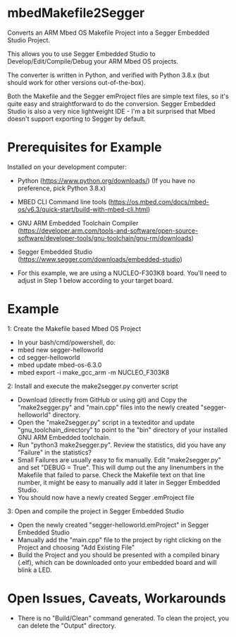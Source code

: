 # mbedMakefile2Segger
Converts an ARM Mbed OS Makefile Project into a Segger Embedded Studio Project.

This allows you to use Segger Embedded Studio to Develop/Edit/Compile/Debug your ARM Mbed OS projects.

The converter is written in Python, and verified with Python 3.8.x (but should work for other versions out-of-the-box).

Both the Makefile and the Segger emProject files are simple text files, so it's quite easy and straightforward to do the conversion.
Segger Embedded Studio is also a very nice lightweight IDE - I'm a bit surprised that Mbed doesn't support exporting to Segger by default.

# Prerequisites for Example

Installed on your development computer:
- Python (https://www.python.org/downloads/) (If you have no preference, pick Python 3.8.x)
- MBED CLI Command line tools (https://os.mbed.com/docs/mbed-os/v6.3/quick-start/build-with-mbed-cli.html)
- GNU ARM Embedded Toolchain Compiler (https://developer.arm.com/tools-and-software/open-source-software/developer-tools/gnu-toolchain/gnu-rm/downloads)
- Segger Embedded Studio (https://www.segger.com/downloads/embedded-studio)

- For this example, we are using a NUCLEO-F303K8 board. You'll need to adjust in Step 1 below according to your target board.

# Example

1: Create the Makefile based Mbed OS Project
- In your bash/cmd/powershell, do:
- mbed new segger-helloworld
- cd segger-helloworld
- mbed update mbed-os-6.3.0
- mbed export -i make_gcc_arm -m NUCLEO_F303K8

2: Install and execute the make2segger.py converter script
- Download (directly from GitHub or using git) and Copy the "make2segger.py" and "main.cpp" files into the newly created "segger-helloworld" directory.
- Open the "make2segger.py" script in a texteditor and update "gnu_toolchain_directory" to point to the "bin" directory of your installed GNU ARM Embedded toolchain.
- Run "python3 make2segger.py". Review the statistics, did you have any "Failure" in the statistics?
- Small Failures are usually easy to fix manually. Edit "make2segger.py" and set "DEBUG = True". This will dump out the any linenumbers in the Makefile that failed to parse. Check the Makefile text on that line number, it might be easy to manually add it later in Segger Embedded Studio.
- You should now have a newly created Segger .emProject file

3: Open and compile the project in Segger Embedded Studio
- Open the newly created "segger-helloworld.emProject" in Segger Embedded Studio
- Manually add the "main.cpp" file to the project by right clicking on the Project and choosing "Add Existing File"
- Build the Project and you should be presented with a compiled binary (.elf), which can be downloaded onto your embedded board and will blink a LED.

# Open Issues, Caveats, Workarounds
- There is  no "Build/Clean" command generated. To clean the project, you can delete the "Output" directory.
